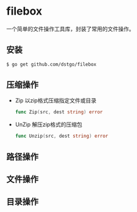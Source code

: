 # filebox
一个简单的文件操作工具库，封装了常用的文件操作。



##  安装

```sh
$ go get github.com/dstgo/filebox
```



## 压缩操作

* Zip 以zip格式压缩指定文件或目录

    ```go
    func Zip(src, dest string) error
    ```
    
* UnZip 解压zip格式的压缩包

    ```go
    func Unzip(src, dest string) error
    ```
## 路径操作

## 文件操作

## 目录操作

